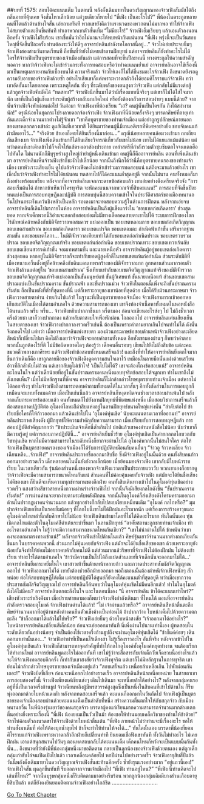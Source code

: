 ##บทที่ 1575: สอบได้คะแนนเต็ม
ในตอนนี้ พลังดั้งเดิมมายาในดวงวิญญาณของจ้าวเฟิงสัมผัสได้ถึงกลิ่นอายที่คุ้นเคย จึงสั่นไหวเล็กน้อย แต่วูบเดียวก็หายไป
“พี่เฟิง เป็นอะไรไป?”
พี่น้องในตระกูลหลายคนที่โตแล้วด้านข้างใจสั่น เอ่ยถามทันที
พวกเขายังคิดว่าแรงนวดของพวกตนไม่มากพอ ทำให้จ้าวเฟิงไม่สบายตัวและยืนขึ้นทันที ทำเอาพวกเขาตัวสั่นเทิ้ม
“ไม่มีอะไร!”
จ้าวเฟิงยิ้มเรียบๆ แล้วเอนตัวลงนอนอีกครั้ง
จ้าวเฟิงไม่รีบร้อน เขาเชื่อมั่นว่าอีกไม่นานจะได้พบหน้ากันแน่นอน
“พี่เฟิง พรุ่งนี้จะเป็นวันสอบใหญ่ที่จัดขึ้นปีละครั้ง ท่านต้องระวังให้ดีๆ อาจารย์หลินกำลังรอโอกาสนี้อยู่…”
จ้าวไห่เอ่ยประจบยิ้มๆ
จ้าวเฟิงสองสามวันขาดเรียนที ถือขั้นที่ว่ายังไม่เคยเข้าลานฝึกยุทธ์ แต่อาจารย์หลินก็ยังทำอะไรไม่ได้ ใครให้จ้าวเฟิงเป็นบุตรชายของเจ้าเมืองกันเล่า
แต่การสอบที่จะขึ้นปีละหนนี้ ทางตระกูลให้ความสำคัญพอควร หากว่าจ้าวเฟิงจะไม่เข้าร่วมกระทั่งการทดสอบหรือว่าทำคะแนนย่ำแย่ อาจารย์หลินอาจใช้เรื่องนี้มาเป็นเหตุผลรายงานกับเบื้องบนได้
ความจริงแล้ว จ้าวไห่เองก็ไม่ได้ชื่นชมอะไรจ้าวเฟิง ถึงขนาดยังรอดูความอับอายของจ้าวเฟิงด้วยซ้ำ
อย่างไรเสียเขาก็แค่เพราะหวาดกลัวถึงได้ยอมศิโรราบแก่จ้าวเฟิง ทว่าเขาอัดอั้นมาโดยตลอด เพราะเหตุใดกัน ทั้งๆ ที่ระดับพลังของตนสูงกว่าจ้าวเฟิง แต่กลับไม่มีแรงต่อสู้แล้วถูกจ้าวเฟิงจับมัดได้
“ทดสอบ?”
จ้าวเฟิงนึกขึ้นมาได้ว่ามีเรื่องแบบนี้จริงๆ แต่เขาก็ไม่ได้ใส่ใจมากนัก
เขาที่เป็นถึงผู้แข็งแกร่งระดับผู้สร้างกลับมาเกิดใหม่ หรือยังต้องกลัวการสอบง่ายๆ แบบนี้ด้วย?
จากนั้นจ้าวเฟิงจึงพักผ่อนต่อไป
วันต่อมา จ้าวเฟิงมาที่ห้องเรียน
“เอ๋? คนผู้นั้นเป็นใครกัน ถึงได้สง่างามนัก!”
ดรุณีน้อยในชุดกระโปรงลายดอกจ้องจ้าวเฟิง
จ้าวเฟิงมาที่นี่น้อยครั้งจริงๆ บรรดาศิษย์ที่อายุเท่ากันและเด็กจำนวนมากต่างไม่รู้จักเขา
“เขาคือบุตรชายของท่านเจ้าเมือง แต่อย่าถูกรูปลักษณ์ภายนอกของเขาหลอกลวงเข้าล่ะ ดูแส้เงินที่เอวเขาสิ ได้ยินมาว่าคนผู้นี้มีงานอดิเรกที่พิเศษอย่างยิ่ง ชอบจับคนแก้ผ้ามัดเอาไว้…”
“จริงด้วย ข้าเองก็เคยได้ยินเรื่องนี้มาก่อน…”
ดรุณีน้อยหลายคนล้อมวงเข้ามา ถกเถียงกันเสียงเบา
จ้าวเฟิงเพิ่งเดินเข้ามาก็ได้ยินเสียงวิจารณ์เกี่ยวกับเขาไม่น้อย เขาไม่ได้แยแสแม้แต่น้อย แต่ทว่าตอนที่เขาเดินเข้าไปก็จงใจให้แส้ตรงเอวส่องประกาย
เหล่าสตรีที่กำลังรวมตัวซุบซิบตกใจจนแตกฮือไปทันใด
ไม่นานนักก็มีบุรุษร่างสูงใหญ่กำยำผู้หนึ่งเดินเข้ามา คนผู้นี้ก็คืออาจารย์หลิน
ตอนที่เพิ่งเดินเข้ามา อาจารย์หลินเห็นจ้าวเฟิงเข้าก็ชะงักไปเล็กน้อย จากนั้นถึงนึกได้ว่านี่คือบุตรชายคนรองของท่านเจ้าเมือง
เขาหัวเราะเสียงเย็น ดูไปแล้วจ้าวเฟิงคงไม่กล้าเข้าร่วมการทดสอบแน่ แต่ถึงจะมาแล้วอย่างไร เขาเชื่อมั่นว่าจ้าวเฟิงทำอะไรไม่ได้แน่นอน ทดสอบไปก็ได้คะแนนต่ำสุดอยู่ดี
จากนั้นไม่นาน คนทั้งหมดก็มาถึงอย่างพร้อมเพรียง
หลังจากที่อาจารย์หลินแจกกระดาษข้อสอบแล้ว เขาเอ่ยอย่างตึงเครียดจริงจัง “การสอบเริ่มต้นได้ ถ้าหากข้าเห็นว่าใครทุจริต จะหักคะแนนจากพวกเจ้ายี่สิบคะแนน!”
การสอบที่จัดขึ้นปีละหนแบ่งเป็นการสอบทฤษฎีและปฏิบัติ
การสอบบุ๋นนี้สอบความเข้าใจในประวัติศาสตร์ของเมืองหนานอวิ้นไปจนกระทั่งแคว้นชิงหลัวเป็นหลัก รองลงมาจะทดสอบความรู้ในด้านการฝึกตน
หลังจากเอ่ยจบ อาจารย์หลินก็เดินไปมาภายในห้อง
อาจารย์หลินเป็นถึงผู้แข็งแกร่งใน ‘ขอบเขตก่อเกิดดารา’ ช่วงสุดยอด หากเจ้าเด็กพวกนี้ริอ่านจะลอกข้อสอบย่อมไม่มีทางเล็ดลอดสายตาเขาไปได้
ระบบการฝึกของโลกไร้ลักษณ์คล้ายคลึงกับมิติจักรวาลพอสมควร แบ่งออกเป็น ขอบเขตหลอมกาย ขอบเขตก่อเกิดวิญญาณ ขอบเขตสามปราณ ขอบเขตก่อเกิดดารา ขอบเขตแปรจิต ขอบเขตอมตะ กำเนิดฟ้าเก้าขั้น เสริมรากฐานสามขั้น และขอบเขตโลกา…
ในมิติจักรวาลเทียบเท่าได้กับขอบเขตก่อกำเนิดปราณ ขอบเขตรวบรวมปราณ ขอบเขตจิตวิญญาณแท้จริง ขอบเขตแก่นก่อกำเนิด ขอบเขตปราณเทวะ ขอบเขตเทวาเร้นลับ ขอบเขตเซียนสวรรค์เก้าขั้น จอมเทพสามขั้น และนายเหนือหัว
อาจารย์หลินผู้อยู่ขอบเขตก่อเกิดดาราช่วงสุดยอด หากอยู่ในมิติจักรวาลก็จะเท่ากับยอดผู้สูงศักดิ์ในขอบเขตแก่นก่อกำเนิด
ส่วนระดับมิติที่เมืองหนานอวิ้นตั้งอยู่ก็คล้ายคลึงกับดินแดนเทพรกร้างของมิติจักรวาลมาก ลูกหลานส่วนมากรอบตัวจ้าวเฟิงล้วนแต่อยู่ใน ‘ขอบเขตสามปราณ’ ซึ่งเทียบเท่ากับขอบเขตจิตวิญญาณแท้จริงของมิติจักรวาล
ขอบเขตจิตวิญญาณแท้จริงแบ่งออกเป็นขั้นมนุษย์แท้ ขั้นผู้วิเศษแท้ ขั้นนายเหนือแท้ ส่วนขอบเขตสามปราณแบ่งเป็นขั้นปราณคราม ขั้นปราณฟ้า และขั้นปราณม่วง
จ้าวเฟิงในตอนนี้เพิ่งจะถึงขั้นปราณครามเริ่มต้น ถือเป็นพลังที่ต่ำที่สุดของที่นี่ แต่ก็เพราะอายุของเขาน้อยที่สุดด้วย
เมื่อได้รับม้วนกระดาษมา จ้าวเฟิงกวาดสายตาอ่าน
ง่ายเกินไปแล้ว!
ในฐานะที่เป็นบุตรชายของเจ้าเมือง จ้าวเฟิงสามารถเข้าออกหอเก็บสมบัติในเมืองได้ตามอำเภอใจ
ด้วยความสามารถของเขา เขาจึงท่องจำเนื้อหาทั้งหมดในหอหนังสือได้นานแล้ว
พรึ่บ พรึ่บ…
จ้าวเฟิงหยิบปากกาขึ้นมา หรี่ตามอง ก่อนจะเขียนอะไรส่งๆ ไป
ไม่ถึงชั่วเวลาครึ่งถ้วยชา เขาก็วางปากกาลง แล้วหลับตาสงบใจเพื่อพักผ่อน
ไกลออกไป อาจารย์หลินแค่นเสียงเย็น ในสายตาของเขา จ้าวเฟิงวางปากกาลงรวดเร็วเช่นนี้ ต้องเป็นเพราะคำถามยากเกินไปจนทำไม่ได้ ดังนั้นจึงถอดใจไป
แต่ทว่า เมื่ออาจารย์หลินเพ่งสายตา มองม้วนกระดาษข้อสอบด้านหน้าจ้าวเฟิงอย่างละเอียด สีหน้าก็เปลี่ยนไปมา
คิดไม่ถึงเลยว่าจ้าวเฟิงจะตอบคำถามทั้งหมด อีกทั้งเขามองผ่านๆ ก็พบว่าคำตอบพวกนั้นถูกต้องไร้ที่ติ ไม่มีข้อผิดพลาดใดๆ
ต้องรู้ว่า เด็กคนอื่นรอบๆ เขียนไปยังไม่ถึงสิบข้อ แต่ละคนขมวดคิ้วพลางเกาศีรษะ
แต่จ้าวเฟิงทำข้อสอบทั้งหมดเสร็จแล้ว!
และสิ่งที่ทำให้อาจารย์หลินยิ่งตกใจมากขึ้นกว่าเดิมก็คือ เขาถูกลายมือของจ้าวเฟิงดึงดูดความสนใจเอาไว้ เหมือนในลายมือนั้นแฝงด้วยเสวียนอ้าวที่ลึกล้ำนับไม่ถ้วน แต่เขากลับดูไม่เข้าใจ!
‘เป็นไปไม่ได้? เขาจะต้องโกงข้อสอบแน่!’
อาจารย์หลินตะโกนในใจ
แต่ว่าเด็กน้อยที่อยู่ในขั้นปราณครามคนหนึ่งแอบทุจริตข้อสอบใต้จมูกเขา ทำไมเขาถึงไม่สังเกตเห็น?
เมื่อไม่มีหลักฐานที่ชัดเจน อาจารย์หลินก็ไม่กล้ากล่าวโทษบุตรชายท่านเจ้าเมือง
แต่หากไม่ได้ลอกจริงๆ ทำไมจ้าวเฟิงถึงสามารถตอบคำถามทั้งหมดได้ในเวลาสั้นๆ อีกทั้งสัดส่วนในการตอบถูกก็เหมือนจะแทบทั้งหมดด้วย
เมื่อเป็นเช่นนี้แล้ว อาจารย์หลินก็หงุดหงิดจนช่วงเวลาสอบผ่านพ้นไป
หลังจากเก็บกระดาษข้อสอบแล้ว คนทั้งหมดก็ไปยังลานฝึกยุทธ์ที่พิเศษแห่งหนึ่ง
เมื่อสอบวิชาการเสร็จแล้วก็ต้องสอบภาคปฏิบัติต่อ
อุโมงค์โลหะสีดำสิบแห่งอยู่ในลานฝึกยุทธ์ขนาดใหญ่แห่งนั้น
“ลำดับต่อไป ข้าเรียกชื่อใครก็ให้ก้าวออกมา แล้วเดินเข้าไปใน ‘อุโมงค์หุ่นเชิด’ นับคะแนนตามเวลาที่ออกมา!”
อาจารย์หลินประกาศเสียงดัง
ผู้ฝึกยุทธ์ให้ความสำคัญกับความสามารถ เมื่อเปรียบกับการสอบทฤษฎีแล้ว การสอบปฏิบัติสำคัญมากกว่า
“ข้าประเมินเจ้าเด็กนี่ต่ำเกินไป ปกติแล้วเขาคงอ่านหนังสือไม่น้อย นับว่าเขาก็มีความรู้อยู่ แต่การสอบภาคปฏิบัตินี้…”
อาจารย์หลินยิ้มชั่วร้าย
อุโมงค์หุ่นเชิดเป็นค่ายกลกลไกบวกกับวิชาหุ่นเชิด หากไม่มีความสามารถในระดับหนึ่งก็ยากจะผ่านไปได้
อุโมงค์พวกนั้นไม่สนใจใคร ต่อให้จ้าวเฟิงเป็นบุตรชายคนรองของเจ้าเมืองก็ได้รับการปฏิบัติเหมือนกับคนอื่นๆ
“จ้าวอู จ้าวหงเลี่ยง จ้าวเฉียนหลิง…จ้าวเฟิง!”
อาจารย์หลินประกาศชื่อออกมาสิบชื่อ ซึ่งมีจ้าวเฟิงอยู่ในนั้นด้วย
คนทั้งสิบคนก้าวออกมาอย่างรวดเร็ว เด็กหลายคนในนั้นยังกังวลเล็กน้อย เมื่อย้อนมองจ้าวเฟิง เขากลับมีใบหน้าราบเรียบ
ในเวลาเดียวกัน รุ่นน้องส่วนหนึ่งของพวกจ้าวเฟิงแววตาเป็นประกายแวววับ พวกเขาเองก็อยากดูว่าจ้าวเฟิงจะมีความสามารถขนาดไหนกันแน่
ส่วนคนที่ไม่ค่อยคุ้นเคยกับจ้าวเฟิง แต่มักจะได้ยินชื่อเสียงไม่ดีของเขา ก็ยินดีจะเห็นความทุกข์ทรมานของอีกฝ่าย
คนทั้งสิบเดินทางเข้าไปในอุโมงค์หุ่นเชิดอย่างรวดเร็ว
แสงสว่างสีขาวสายหนึ่งกวาดผ่านร่างจ้าวเฟิงไป จากนั้นจึงมีเสียงกลไกดังขึ้น “ขั้นปราณครามเริ่มต้น!”
การผ่านด่านจะยากง่ายตามระดับพลังฝึกตน
จากนั้นในอุโมงค์ก็ส่งเสียงดังโครมครามออกมา ด้านในปรากฏเงาคนจำนวนมาก แล้วทุกอย่างก็กลับไปสงบเงียบเหมือนเดิม
“อุโมงค์ กลไกหรือ?”
มุมปากจ้าวเฟิงยกขึ้นเป็นรอยยิ้มน้อยๆ
ที่โลกใบนี้เขาไม่ได้ฝึกฝนอะไรมากนัก แต่เรื่องการสร้างอาวุธและอุโมงค์กลไกเหล่านี้กลับศึกษาไปไม่น้อย
จ้าวเฟิงเดินเข้ามาโดยที่ไม่ได้คิดอะไรมาก
ทันใดนั้นเอง หุ่นเชิดกลไกแต่ละตัวในอุโมงค์สีดำเต้นระบำขึ้นมา
ในลานฝึกยุทธ์
“อาศัยสถานะลูกชายท่านเจ้าเมือง ทำอะไรตามอำเภอใจ ไม่รู้ว่าจะมีความสามารถขนาดไหนกันเชียว?”
“เขาไม่น่าผ่านไปได้ ข้าพนันว่าเขาคงจะออกมาตรงทางเข้าแน่!”
หลังจากจ้าวเฟิงเข้าไปด้านในแล้ว ศิษย์รุ่นเยาว์จำนวนมากต่างถกเถียงกันขึ้นมา
ในบรรดาคนพวกนี้ ส่วนมากไม่คุ้นเคยกับจ้าวเฟิง แต่มักจะได้ยินชื่อเสียของเขา ด้วยเพราะอายุยังน้อยกันจึงทำให้ย่อมไม่อยากคบค้ากับคนไม่ดี แต่ส่วนมากแล้วริษยาที่จ้าวเฟิงไม่ต้องฝึกฝน ไม่ต้องเข้าเรียน ทำอะไรได้ตามอำเภอใจ
‘ข้าว่ามีความเป็นไปได้ถึงแปดส่วนเลยที่เจ้าเด็กนั่นจะออกมาไม่ได้…’
อาจารย์หลินยิ้มกระหยิ่มในใจ เขาสาวเท้าขึ้นด้านหน้าหลายก้าว และกวาดประสาทสัมผัสจิตวิญญาณออกไป
จ้าวเฟิงออกมาไม่ได้ เขายังต้องช่วยอีกฝ่ายออกมา พอถึงตอนนั้นต้องตำหนิจ้าวเฟิงหนักๆ สักหน่อย ต่อให้สอบทฤษฎีได้เต็ม แต่สอบปฏิบัติได้ศูนย์ก็ยังคงได้คะแนนต่ำที่สุดอยู่ดี
ทว่าเมื่อเขากวาดประสาทสัมผัสจิตวิญญาณไป อาจารย์หลินก็ค้นพบว่าในอุโมงค์หุ่นเชิดไม่มีคนอีกแล้ว!
ทำไมในอุโมงค์ถึงได้ไม่มีคน? อาจารย์หลินตกตะลึงในใจ
และในตอนนี้เอง
“นี่ อาจารย์หลิน ข้าได้คะแนนเท่าไหร่?”
เสียงหัวเราะร่าเริงดังมา
เมื่อปรายสายตามองก็พบว่าจ้าวเฟิงกำลังเดินมา
ที่ไหนได้ ตอนที่อาจารย์หลินกำลังตรวจสอบอุโมงค์ จ้าวเฟิงผ่านด่านได้แล้ว!
“ไม่ เจ้าผ่านแล้วหรือ?”
อาจารย์หลินสีหน้าตื่นตะลึง
ศิษย์จำนวนมากที่อยู่ด้านหลังต่างคนยืนตัวแข็งค้างเป็นท่อนไม้ อ้าปากกว้าง ใบหน้าเต็มไปด้วยความตกตะลึง
“ข้าก็ออกมาได้แล้วไม่ใช่หรือ?”
จ้าวเฟิงเอ่ยยิ้มๆ ด้วยใบหน้าสงสัย
“เจ้าออกมาได้อย่างไร?”
ใบหน้าอาจารย์หลินเปลี่ยนสีเล็กน้อย ก่อนจะเอ่ยออกมาทันที
นี่เพิ่งผ่านไปนานเท่านี้เอง ผู้ทดสอบในระดับเดียวกันอย่างน้อยๆ จำเป็นต้องใช้เวลาครึ่งก้านธูปถึงจะผ่านอุโมงค์หุ่นเชิดได้
“ข้าก็แค่ค่อยๆ เดินออกมาเท่านั้นเอง…”
จ้าวเฟิงทำท่าทีเป็นคนไร้เดียงสา ไม่รู้เรื่องราวอะไร
อันที่จริง หลังจากเข้าไปในอุโมงค์หุ่นเชิดแล้ว จ้าวเฟิงก็สามารถหาจุดสำคัญที่ทำให้กลไกอุโมงค์ทั้งอุโมงค์หยุดทำงาน จนต้องเรียกให้ทำงานใหม่
อาจารย์หลินพูดอะไรไม่ออกทันที
เขาไม่รู้ว่าจะสื่อสารกับเจ้าเด็กวัยเจ็ดขวบนี้อย่างไรแล้ว จะให้จ้าวเฟิงทดสอบอีกครั้ง ก็เท่ากับเขาสงสัยว่าจ้าวเฟิงทุจริต แต่เขาก็ไม่มีหลักฐานในการทุจริต เขาย่อมไม่กล้ากล่าวโทษบุตรชายของเจ้าเมืองอยู่แล้ว
“สอบเสร็จแล้ว เหนื่อยล้าเหลือเกิน ไปพักผ่อนกันเถอะ!”
จ้าวเฟิงบิดขี้เกียจ ก่อนจะหนีออกไปอย่างรวดเร็ว
อาจารย์หลินสีหน้าเหนื่อยหน่าย ในสายตาเขา การสอบสองครั้งนี้ จ้าวเฟิงเพียงแค่เขียนส่งๆ เดินไปเดินมา จะเหนื่อยล้าได้อย่างไร?
หลังจากกลุ่มคนรออยู่ที่นี่เป็นเวลาครึ่งก้านธูป จ้าวเฉียนหลิงผู้มีพรสวรรค์สูงสุดซึ่งเป็นหนึ่งในสิบคนที่เข้าไปด้านใน ก็รีบพุ่งออกมาด้วยใบหน้าแดงก่ำ
หลังจากทดสอบเสร็จแล้ว คะแนนก็ออกมาในวันถัดไป
จ้าวเฟิงผู้เป็นบุตรชายของเจ้าเมืองสอบผ่านด้วยคะแนนเต็มเป็นลำดับที่หนึ่ง สร้างความตื่นตกใจให้กับสกุลจ้าว กับเมืองหนานอวิ้น
ในพี่น้องรุ่นเยาว์ของคนสกุลจ้าว บรรดาผู้คงแก่เรียนมากความสามารถจำนวนมากต่างแตกตื่นอย่างยิ่งพราะเรื่องนี้
“พี่เฟิง น้องยอมเป็นวัวเป็นม้า ต้องขอให้ท่านมอบเคล็ดวิชาของท่านให้ข้าด้วย!”
จ้าวไห่ค้อมตัวลงนวดขาให้จ้าวเฟิงด้วยใบหน้าตื่นเต้น
“พี่เฟิง ภายหน้าไม่ว่าท่านจะมีเรื่องอะไร ขอให้ท่านสั่งมาเต็มที่ ต่อให้ต้องบุกน้ำลุยไฟ ข้าก็จะทำให้ท่านให้จงได้…”
ทันใดนั้นเอง บรรดาพี่น้องที่ยอมศิโรราบแก่จ้าวเฟิงเพราะหวาดกลัวอีกฝ่ายก็เปลี่ยนท่าที ยินยอมเชื่อฟังเขาทันที
ทั้งวันไม่ทำอะไร ไม่เคยฝึกฝน เอาแต่สนุกสนานไปวันๆ ตอนทดสอบกลับได้คะแนนเต็ม เด็กคนไหนก็หวังจะเป็นแบบนั้นกันทั้งนั้น…
ถึงขนาดที่ว่ายังมีพี่น้องกลุ่มหนึ่งมาขอติดตาม กลายเป็นลูกน้องของจ้าวเฟิงด้วยตนเอง แต่ถูกเด็กกลุ่มเก่าขับไล่จนเปิดเปิงไปแล้ว
เวลาเคลื่อนคล้อยไป หกปีผ่านไปอย่างรวดเร็ว จ้าวเฟิงอายุสิบสี่ปีแล้ว
วันนี้พลังดั้งเดิมมายาในดวงวิญญาณจ้าวเฟิงสั่นสะท้านอีกครั้ง ซ้ำยังรุนแรงอย่างมาก
“อยู่แถวนี้เอง!”
จ้าวเฟิงใจสั่น ผุดลุกขึ้นทันที รีบออกจากจวนเจ้าเมืองไป
“พี่เฟิง ท่านอยู่ไหน?”
“พี่เฟิง นี่ท่านคิดจะไปเล่นที่ไหน?”
จากนั้นบุรุษกลุ่มหนึ่งก็รีบติดตามมาอย่างรีบร้อน
พวกลูกน้องกลุ่มเดิมมีบางส่วนเกือบอายุยี่สิบปีแล้ว แต่ก็ยังคงยินยอมติดตามจ้าวเฟิงอย่างใกล้ชิด
..............................


[Go To Next Chapter]( ./432.md)